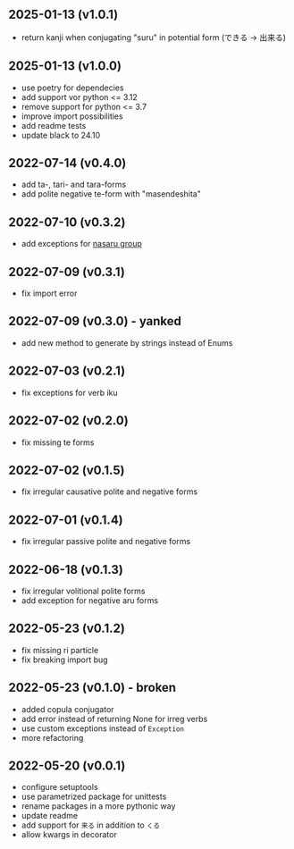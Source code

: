 ## 2025-01-13 (v1.0.1)
- return kanji when conjugating "suru" in potential form (できる -> 出来る)

## 2025-01-13 (v1.0.0)
- use poetry for dependecies
- add support vor python <= 3.12
- remove support for python <= 3.7
- improve import possibilities
- add readme tests
- update black to 24.10

## 2022-07-14 (v0.4.0)
- add ta-, tari- and tara-forms
- add polite negative te-form with "masendeshita"

## 2022-07-10 (v0.3.2)
- add exceptions for [nasaru group](https://conjugator.reverso.net/conjugation-rules-model-japanese/model-%E3%81%AA%E3%81%95%E3%82%8B.html)

## 2022-07-09 (v0.3.1)
- fix import error

## 2022-07-09 (v0.3.0) - yanked
- add new method to generate by strings instead of Enums

## 2022-07-03 (v0.2.1)
- fix exceptions for verb iku

## 2022-07-02 (v0.2.0)
- fix missing te forms

## 2022-07-02 (v0.1.5)
- fix irregular causative polite and negative forms

## 2022-07-01 (v0.1.4)
- fix irregular passive polite and negative forms

## 2022-06-18 (v0.1.3)
- fix irregular volitional polite forms
- add exception for negative aru forms

## 2022-05-23 (v0.1.2)
- fix missing ri particle
- fix breaking import bug

## 2022-05-23 (v0.1.0) - broken
- added copula conjugator
- add error instead of returning None for irreg verbs
- use custom exceptions instead of `Exception`
- more refactoring

## 2022-05-20 (v0.0.1)
- configure setuptools
- use parametrized package for unittests
- rename packages in a more pythonic way
- update readme
- add support for `来る` in addition to `くる`
- allow kwargs in decorator